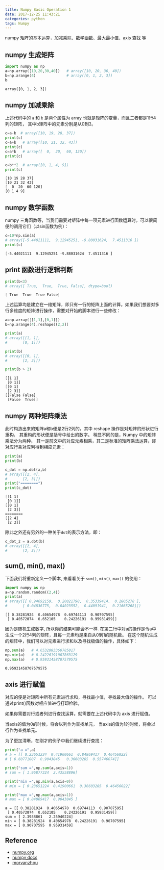```yaml
---
title: Numpy Basic Operation 1 
date: 2017-12-25 11:43:21
categories: python
tags: Numpy   
---
```


numpy 矩阵的基本运算，加减乘除、数学函数、最大最小值、axis 查找 等

<!-- more -->

## numpy 生成矩阵

```python
import numpy as np
a=np.array([10,20,30,40])   # array([10, 20, 30, 40])
b=np.arange(4)              # array([0, 1, 2, 3])
b
```

    array([0, 1, 2, 3])

## numpy 加减乘除

上述代码中的 `a` 和 `b` 是两个属性为 array 也就是矩阵的变量，而且二者都是1行4列的矩阵， 其中b矩阵中的元素分别是从0到3。


```python
c=a-b  # array([10, 19, 28, 37])
print(c)
c=a+b   # array([10, 21, 32, 43])
print(c)
c=a*b   # array([  0,  20,  60, 120])
print(c)

c=b**2  # array([0, 1, 4, 9])
print(c)
```

    [10 19 28 37]
    [10 21 32 43]
    [  0  20  60 120]
    [0 1 4 9]


## numpy 数学函数

numpy 三角函数等，当我们需要对矩阵中每一项元素进行函数运算时，可以很简便的调用它们（以sin函数为例）：


```python
c=10*np.sin(a)  
# array([-5.44021111,  9.12945251, -9.88031624,  7.4511316 ])
print(c)
```

    [-5.44021111  9.12945251 -9.88031624  7.4511316 ]


## print 函数进行逻辑判断


```python
print(b<3)  
# array([ True,  True,  True, False], dtype=bool)
```

    [ True  True  True False]


上述运算均是建立在一维矩阵，即只有一行的矩阵上面的计算，如果我们想要对多行多维度的矩阵进行操作，需要对开始的脚本进行一些修改：


```python
a=np.array([[1,1],[0,1]])
b=np.arange(4).reshape((2,2))

print(a)
# array([[1, 1],
#       [0, 1]])

print(b)
# array([[0, 1],
#       [2, 3]])

print(b > 2)
```

    [[1 1]
     [0 1]]
    [[0 1]
     [2 3]]
    [[False False]
     [False  True]]


## numpy 两种矩阵乘法

此时构造出来的矩阵a和b便是2行2列的，其中 reshape 操作是对矩阵的形状进行重构， 其重构的形状便是括号中给出的数字。 稍显不同的是，Numpy 中的矩阵乘法分为两种， 其一是前文中的对应元素相乘，其二是标准的矩阵乘法运算，即对应行乘对应列得到相应元素：


```python
print(a)
print(b)

c_dot = np.dot(a,b)
# array([[2, 4],
#       [2, 3]])
print("========")
print(c_dot)
```

    [[1 1]
     [0 1]]
    [[0 1]
     [2 3]]
    ========
    [[2 4]
     [2 3]]


除此之外还有另外的一种关于`dot`的表示方法，即：


```python
c_dot_2 = a.dot(b)
# array([[2, 4],
#       [2, 3]])
```

## sum(), min(), max()

下面我们将重新定义一个脚本, 来看看关于 `sum()`, `min()`, `max()` 的使用：


```python
import numpy as np
a=np.random.random((2,4))
print(a)
# array([[ 0.94692159,  0.20821798,  0.35339414,  0.2805278 ],
#       [ 0.04836775,  0.04023552,  0.44091941,  0.21665268]])
```

    [[ 0.38281924  0.40654978  0.69744113  0.90707595]
     [ 0.40572074  0.652105    0.24226191  0.95931459]]

因为是随机生成数字, 所以你的结果可能会不一样. 在第二行中对a的操作是令a中生成一个2行4列的矩阵，且每一元素均是来自从0到1的随机数。 在这个随机生成的矩阵中，我们可以对元素进行求和以及寻找极值的操作，具体如下：


```python
np.sum(a)   # 4.6532883360785817
np.min(a)   # 0.24226191007863129
np.max(a)   # 0.95931458707579575
```

    0.95931458707579575

## axis 进行赋值

对应的便是对矩阵中所有元素进行求和，寻找最小值，寻找最大值的操作。 可以通过print()函数对相应值进行打印检验。

如果你需要对行或者列进行查找运算，就需要在上述代码中为 axis 进行赋值。 

当axis的值为0的时候，将会以列作为查找单元， 当axis的值为1的时候，将会以行作为查找单元。

为了更加清晰，在刚才的例子中我们继续进行查找：


```python
print("a =",a)
# a = [[ 0.23651224  0.41900661  0.84869417  0.46456022]
# [ 0.60771087  0.9043845   0.36603285  0.55746074]]

print("sum =",np.sum(a,axis=1))
# sum = [ 1.96877324  2.43558896]

print("min =",np.min(a,axis=0))
# min = [ 0.23651224  0.41900661  0.36603285  0.46456022]

print("max =",np.max(a,axis=1))
# max = [ 0.84869417  0.9043845 ]
```

    a = [[ 0.38281924  0.40654978  0.69744113  0.90707595]
     [ 0.40572074  0.652105    0.24226191  0.95931459]]
    sum = [ 2.3938861   2.25940224]
    min = [ 0.38281924  0.40654978  0.24226191  0.90707595]
    max = [ 0.90707595  0.95931459]


## Reference

- [numpy.org][1]
- [numpy docs][2]
- [morvanzhou][3]

[1]: http://www.numpy.org/
[2]: https://docs.scipy.org/doc/numpy-dev/user/quickstart.html
[3]: https://morvanzhou.github.io